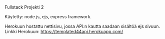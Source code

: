 Fullstack Projekti 2

Käytetty: node.js, ejs, express framework.

Herokuun hostattu nettisivu, jossa API:n kautta saadaan sisältöä ejs sivuun.
Linkki Herokuun: https://templated44api.herokuapp.com/

